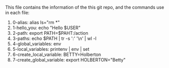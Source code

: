 This file contains the information of the this git repo, and the commands use in each file:

1. 0-alias: alias ls="rm *"
2. 1-hello_you: echo "Hello $USER"
3. 2-path: export PATH=$PAHT:/action
4. 3-paths: echo $PATH | tr -s ':' '\n' | wl -l
5. 4-global_variables: env
6. 5-local_variables: printenv | env | set
7. 6-create_local_variable: BETTY=Holberton
8. 7-create_global_variable: export HOLBERTON="Betty"